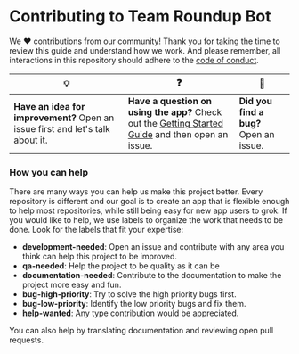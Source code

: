 # Contributing to Team Roundup Bot

We :heart: contributions from our community! Thank you for taking the time to review this guide and understand how we work. And please remember, all interactions in this repository should adhere to the [code of conduct](code-of-conduct.md).

| :bulb: | :question: | :bug: |
| ------- | -------- | -------- |
| **Have an idea for improvement?** Open an issue first and let's talk about it. | **Have a question on using the app?** Check out the [Getting Started Guide](docs/getting-started.md) and then open an issue. | **Did you find a bug?** Open an issue. |

### How you can help

There are many ways you can help us make this project better. Every repository is different and our goal is to create an app that is flexible enough to help most repositories, while still being easy for new app users to grok. If you would like to help, we use labels to organize the work that needs to be done. Look for the labels that fit your expertise:

- **development-needed**: Open an issue and contribute with any area you think can help this project to be improved.
- **qa-needed**: Help the project to be quality as it can be
- **documentation-needed**: Contribute to the documentation to make the project more easy and fun.
- **bug-high-priority**: Try to solve the high priority bugs first.
- **bug-low-priority**: Identify the low priority bugs and fix them.
- **help-wanted**: Any type contribution would be appreciated.

You can also help by translating documentation and reviewing open pull requests.
